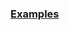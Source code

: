 
### [Examples](https://github.com/Mircea-MMXXI/azapy/blob/main/scripts/portfolios/Port_ConstW_examples.py)

```
